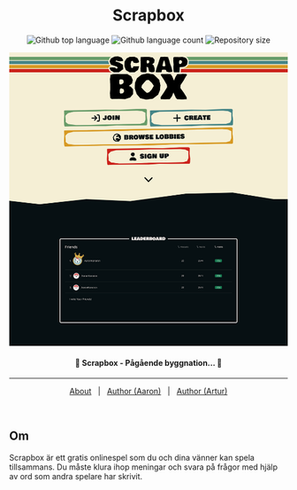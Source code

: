 <div align="center" id="top"> 

  <!-- &#xa0; -->

  <!-- <a href="https://scrap.netlify.app">Demo</a> -->
</div>

<h1 align="center">Scrapbox</h1>

<p align="center">
  <img alt="Github top language" src="https://img.shields.io/github/languages/top/aaronkanaron/scrapbox-frontend?color=56BEB8">

  <img alt="Github language count" src="https://img.shields.io/github/languages/count/aaronkanaron/scrapbox-frontend?color=56BEB8">

  <img alt="Repository size" src="https://img.shields.io/github/repo-size/aaronkanaron/scrapbox-frontend?color=56BEB8">

  <!-- <img alt="Github issues" src="https://img.shields.io/github/issues/{{YOUR_GITHUB_USERNAME}}/scrap?color=56BEB8" /> -->

  <!-- <img alt="Github forks" src="https://img.shields.io/github/forks/{{YOUR_GITHUB_USERNAME}}/scrap?color=56BEB8" /> -->

  <!-- <img alt="Github stars" src="https://img.shields.io/github/stars/{{YOUR_GITHUB_USERNAME}}/scrap?color=56BEB8" /> -->
</p>

<!-- Status -->
  <img src="./.github/screen-new.png" alt="Scrapbox" />

<h4 align="center"> 
	🚧  Scrapbox - Pågående byggnation...  🚧
</h4> 

<hr>

<p align="center">
  <a href="#dart-about">About</a> &#xa0; | &#xa0; 
  <!-- <a href="#sparkles-features">Features</a> &#xa0; | &#xa0; -->
  <!-- <a href="#rocket-technologies">Technologies</a> &#xa0; | &#xa0; -->
  <!-- <a href="#white_check_mark-requirements">Requirements</a> &#xa0; | &#xa0; -->
  <!-- <a href="#checkered_flag-starting">Starting</a> &#xa0; | &#xa0; -->
  <!-- <a href="#memo-license">License</a> &#xa0; | &#xa0; -->
  <a href="https://github.com/aaronkanaron" target="_blank">Author (Aaron)</a>  &#xa0; | &#xa0;
  <a href="https://github.com/arturr-h" target="_blank">Author (Artur)</a>
</p>

<br>

## <!--:dart:-->Om ##

Scrapbox är ett gratis onlinespel som du och dina vänner kan spela tillsammans. Du måste klura ihop meningar och svara på frågor med hjälp av ord som andra spelare har skrivit.

<!-- ## :sparkles: Features ##

:heavy_check_mark: Feature 1;\
:heavy_check_mark: Feature 2;\
:heavy_check_mark: Feature 3; -->

<!-- ## :rocket: Technologies ## -->

<!-- The following tools were used in this project:

- [Expo](https://expo.io/)
- [Node.js](https://nodejs.org/en/)
- [React](https://pt-br.reactjs.org/)
- [React Native](https://reactnative.dev/)
- [TypeScript](https://www.typescriptlang.org/)

## :white_check_mark: Requirements ##

Before starting :checkered_flag:, you need to have [Git](https://git-scm.com) and [Node](https://nodejs.org/en/) installed.

## :checkered_flag: Starting ##

```bash
# Clone this project
$ git clone https://github.com/{{YOUR_GITHUB_USERNAME}}/scrap

# Access
$ cd scrap

# Install dependencies
$ yarn

# Run the project
$ yarn start

# The server will initialize in the <http://localhost:3000>
```

## :memo: License ##

This project is under license from MIT. For more details, see the [LICENSE](LICENSE.md) file.


Made with :heart: by <a href="https://github.com/{{YOUR_GITHUB_USERNAME}}" target="_blank">{{YOUR_NAME}}</a>
 -->
&#xa0;

<!-- <a href="#top">Back to top</a> -->
